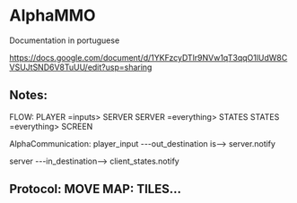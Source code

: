 # AlphaMMO
Documentation in portuguese

https://docs.google.com/document/d/1YKFzcyDTlr9NVw1qT3qqO1lUdW8CVSUJtSND6V8TuUU/edit?usp=sharing


Notes:
-------------------------------------------------------------------
FLOW:
  PLAYER =inputs> SERVER
  SERVER =everything> STATES
  STATES =everything> SCREEN

AlphaCommunication:
  player_input ---out_destination is--> server.notify

  server ---in_destination--> client_states.notify

Protocol:
  MOVE
  MAP: TILES...
-------------------------------------------------------------------